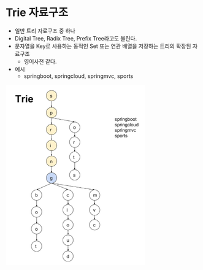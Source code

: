 # Trie 자료구조
- 일반 트리 자료구조 중 하나
- Digital Tree, Radix Tree, Prefix Tree라고도 불린다.
- 문자열을 Key로 사용하는 동적인 Set 또는 연관 배열을 저장하는 트리의 확장된 자료구조
  - 영어사전 같다.
- 예시
  - springboot, springcloud, springmvc, sports

![1](./assets/Trie-1647436533162.png)

